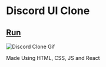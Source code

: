 
# Discord UI Clone

## [Run](https://discord-ui-clone-three.vercel.app/)

![Discord Clone Gif ](https://user-images.githubusercontent.com/83122406/179512749-a518dd3b-2462-413f-a809-c4b15f0599b5.gif)


Made Using HTML, CSS, JS and React
